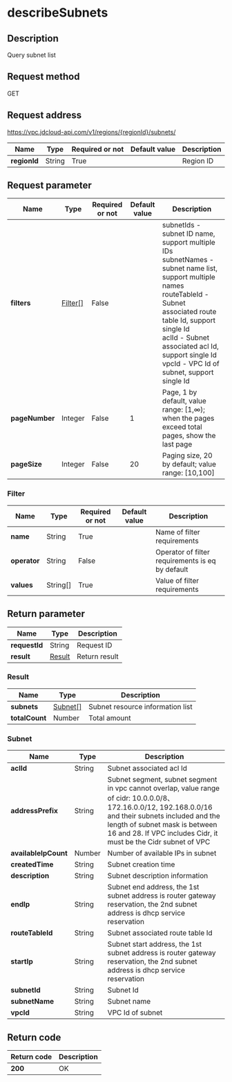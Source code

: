 # describeSubnets


## Description
Query subnet list

## Request method
GET

## Request address
https://vpc.jdcloud-api.com/v1/regions/{regionId}/subnets/

|Name|Type|Required or not|Default value|Description|
|---|---|---|---|---|
|**regionId**|String|True||Region ID|

## Request parameter
|Name|Type|Required or not|Default value|Description|
|---|---|---|---|---|
|**filters**|[Filter[]](##Filter)|False||subnetIds - subnet ID name, support multiple IDs<br>subnetNames - subnet name list, support multiple names<br>routeTableId	- Subnet associated route table Id, support single Id<br>aclId - Subnet associated acl Id, support single Id<br>vpcId - VPC Id of subnet, support single Id<br>|
|**pageNumber**|Integer|False|1|Page, 1 by default, value range: [1,∞); when the pages exceed total pages, show the last page|
|**pageSize**|Integer|False|20|Paging size, 20 by default; value range: [10,100]|

### <a name="Filter">Filter</a>
|Name|Type|Required or not|Default value|Description|
|---|---|---|---|---|
|**name**|String|True||Name of filter requirements|
|**operator**|String|False||Operator of filter requirements is eq by default|
|**values**|String[]|True||Value of filter requirements|

## Return parameter
|Name|Type|Description|
|---|---|---|
|**requestId**|String|Request ID|
|**result**|[Result](##Result)|Return result|


### <a name="Result">Result</a>
|Name|Type|Description|
|---|---|---|
|**subnets**|[Subnet[]](##Subnet)|Subnet resource information list|
|**totalCount**|Number|Total amount|
### <a name="Subnet">Subnet</a>
|Name|Type|Description|
|---|---|---|
|**aclId**|String|Subnet associated acl Id|
|**addressPrefix**|String|Subnet segment, subnet segment in vpc cannot overlap, value range of cidr: 10.0.0.0/8、172.16.0.0/12, 192.168.0.0/16 and their subnets included and the length of subnet mask is between 16 and 28. If VPC includes Cidr, it must be the Cidr subnet of VPC|
|**availableIpCount**|Number|Number of available IPs in subnet|
|**createdTime**|String|Subnet creation time|
|**description**|String|Subnet description information|
|**endIp**|String|Subnet end address, the 1st subnet address is router gateway reservation, the 2nd subnet address is dhcp service reservation|
|**routeTableId**|String|Subnet associated route table Id|
|**startIp**|String|Subnet start address, the 1st subnet address is router gateway reservation, the 2nd subnet address is dhcp service reservation|
|**subnetId**|String|Subnet Id|
|**subnetName**|String|Subnet name|
|**vpcId**|String|VPC Id of subnet|

## Return code
|Return code|Description|
|---|---|
|**200**|OK|
